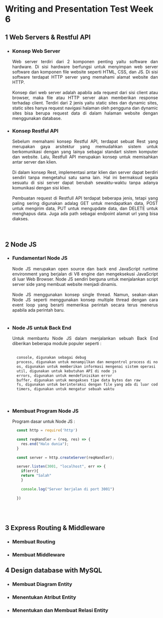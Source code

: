# Writing and Presentation Test Week 6
## 1 Web Servers & Restful API
- ### Konsep Web Server
  <div align="justify">Web server terdiri dari 2 komponen penting yaitu software dan hardware. Di sisi hardware berfungsi untuk menyimpan web server software dan komponen file website seperti HTML, CSS, dan JS. Di sisi software terdapat HTTP server yang memahami alamat website dan HTTP.</div> <br/>
  <div align="justify">Konsep dari web server adalah apabila ada request dari sisi client atau browser, maka file atau HTTP server akan memberikan response terhadap client. Terdiri dari 2 jenis yaitu static sites dan dynamic sites, static sites hanya request navigasi halaman oleh pengguna dan dynamic sites bisa berupa request data di dalam halaman website dengan menggunakan database.</div>
- ### Konsep Restful API
  <div align="justify">Sebelum memahami konsep Restful API, terdapat sebuat Rest yang merupakan gaya arsitektur yang memudahkan sistem untuk berkomunikasi dengan yang lainya sebagai standart sistem komputer dan website. Lalu, Restfull API merupakan konsep untuk memisahkan antar server dan klien. </div> <br/>
  <div align="justify">Di dalam konsep Rest, implementasi antar klien dan server dapat berdiri sendiri tanpa mengetahui satu sama lain. Hal ini bermaksud segala sesuatu di sisi server dapat berubah sewaktu-waktu tanpa adanya komunikasi dengan sisi klien. </div> <br/>
  <div align="justify">Pembuatan request di Restfull API terdapat beberapa jenis, tetapi yang paling sering digunakan adalag GET untuk mendapatkan data, POST untuk mengirim data, PUT untuk mengupdate data, dan DELETE untuk menghapus data. Juga ada path sebagai endpoint alamat url yang bisa diakses.</div> <br/><br/>

## 2 Node JS
- ### Fundamentarl Node JS
  <div align="justify">Node JS merupakan open source dan back end JavaScript runtime environment yang berjalan di V8 engine dan mengeksekusi JavaScript di luar Web Browser. Node JS sendiri berguna untuk menjalankan script server side yang membuat website menjadi dinamis.</div> <br/>
  <div align="justify">Node JS menggunakan konsep single thread. Namun, seakan-akan Node JS seperti menggunakan konsep multiple thread dengan cara event loop yang berarti memeriksa perintah secara terus menerus apabila ada perintah baru.</div><br/>

- ### Node JS untuk Back End
  <div align="justify">Untuk membantu Node JS dalam menjalankan sebuah Back End diberikan beberapa module populer seperti : </div> <br/>
  
  ```md
    console, digunakan sebagai debug
    process, digunakan untuk menampilkan dan mengontrol process di node.js
    os, digunakan untuk memberikan informasi mengenai sistem operasi komputer
    util, digunakan untuk kebutuhan API di node js
    errors, digunakan untuk mendefinisikan error
    buffer, digunakan untuk mengakses tipe data bytes dan raw
    fs, digunakan untuk berinteraksi dengan file yang ada di luar code
    timers, digunakan untuk mengatur sebuah waktu
  ```
  
  <br/>
  
- ### Membuat Program Node JS
  
  Program dasar untuk Node JS :
  
  ```js
    const http = require('http')
   
    const reqHandler = (req, res) => {
      res.end("Halo dunia");
    }
    
    const server = http.createServer(reqHandler);
    
    server.listen(3001, "localhost", err => {
      if(err){
      return "Salah"
      }
      
      console.log("Server berjalan di port 3001")
      
    })
  ```
  
  <br/> <br/>

## 3 Express Routing & Middleware
- ### Membuat Routing
- ### Membuat Middleware

## 4 Design database with MySQL
- ### Membuat Diagram Entity
- ### Menentukan Atribut Entity
- ### Menentukan dan Membuat Relasi Entity
